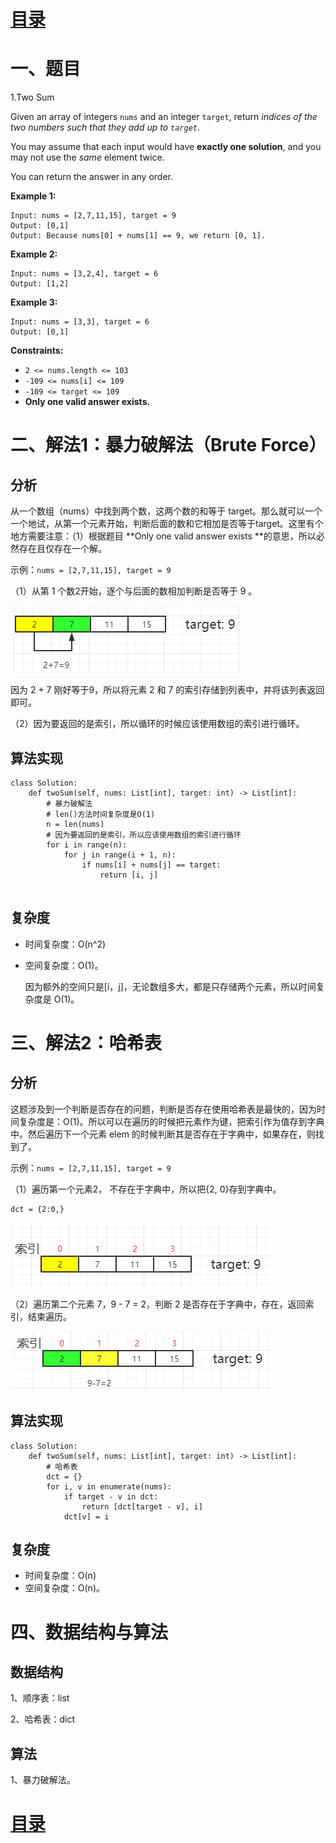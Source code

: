 # [目录](../README.md) 

# 一、题目

1.Two Sum

Given an array of integers `nums` and an integer `target`, return *indices of the two numbers such that they add up to `target`*.

You may assume that each input would have **exactly one solution**, and you may not use the *same* element twice.

You can return the answer in any order.

**Example 1:**

```
Input: nums = [2,7,11,15], target = 9
Output: [0,1]
Output: Because nums[0] + nums[1] == 9, we return [0, 1].
```

**Example 2:**

```
Input: nums = [3,2,4], target = 6
Output: [1,2]
```

**Example 3:**

```
Input: nums = [3,3], target = 6
Output: [0,1]
```

**Constraints:**

- `2 <= nums.length <= 103`
- `-109 <= nums[i] <= 109`
- `-109 <= target <= 109`
- **Only one valid answer exists.**

# 二、解法1：暴力破解法（Brute Force）

## 分析

从一个数组（nums）中找到两个数，这两个数的和等于 target。那么就可以一个一个地试，从第一个元素开始，判断后面的数和它相加是否等于target。这里有个地方需要注意：（1）根据题目 **Only one valid answer exists **的意思，所以必然存在且仅存在一个解。

示例：`nums = [2,7,11,15], target = 9`

（1）从第 1 个数2开始，逐个与后面的数相加判断是否等于 9 。

![](images/1_01.png)

因为 2 + 7 刚好等于9，所以将元素 2 和 7 的索引存储到列表中，并将该列表返回即可。

（2）因为要返回的是索引，所以循环的时候应该使用数组的索引进行循环。

## 算法实现

```
class Solution:
    def twoSum(self, nums: List[int], target: int) -> List[int]:
        # 暴力破解法
        # len()方法时间复杂度是O(1)
        n = len(nums)
        # 因为要返回的是索引，所以应该使用数组的索引进行循环
        for i in range(n):
            for j in range(i + 1, n):
                if nums[i] + nums[j] == target:
                    return [i, j]
            
```

## 复杂度

- 时间复杂度：O(n^2)​

- 空间复杂度：O(1)。

  因为额外的空间只是[i，j]，无论数组多大，都是只存储两个元素，所以时间复杂度是 O(1)。

# 三、解法2：哈希表

## 分析

这题涉及到一个判断是否存在的问题，判断是否存在使用哈希表是最快的，因为时间复杂度是：O(1)。所以可以在遍历的时候把元素作为键，把索引作为值存到字典中。然后遍历下一个元素 elem 的时候判断其是否存在于字典中，如果存在，则找到了。

示例：`nums = [2,7,11,15], target = 9`

（1）遍历第一个元素2， 不存在于字典中，所以把{2, 0}存到字典中。

```
dct = {2:0,}
```

![](images/1_02.png)

（2）遍历第二个元素 7，9 - 7 = 2，判断 2 是否存在于字典中，存在，返回索引，结束遍历。

![](images/1_03.png)

## 算法实现

```
class Solution:
    def twoSum(self, nums: List[int], target: int) -> List[int]:
        # 哈希表
        dct = {}
        for i, v in enumerate(nums):
            if target - v in dct:
                return [dct[target - v], i]
            dct[v] = i
```

## 复杂度

- 时间复杂度：O(n)​
- 空间复杂度：O(n)。


# 四、数据结构与算法

## 数据结构

1、顺序表：list

2、哈希表：dict

## 算法

1、暴力破解法。

# [目录](../README.md) 



   



